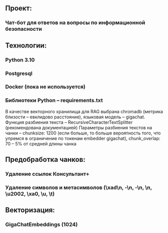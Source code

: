 ## Проект:
### Чат-бот для ответов на вопросы по информационной безопасности

## Технологии:
### Python 3.10
### Postgresql
### Docker (пока не используется)
### Библиотеки Python – requirements.txt 

В качестве векторного хранилища для RAG выбрана chromadb (метрика близости – евклидово расстояние), языковая модель – gigachat.
Функция разбиения текста – RecursiveCharacterTextSplitter (рекомендована документацией)
Параметры разбиения текстов на чанки – chunksize: 1200 (если больше, то больше вероятность того, что упремся в ограничение по токенам embedder gigachat),
chunk_overlap: 70 – 5% от средней длины чанка 

## Предобработка чанков: 
### Удаление ссылок Консультант+
### Удаление символов и метасимволов (\xad\n,  -\n, -\n, \n, \u2002, \xa0, \\u, \t)

## Векторизация:
### GigaChatEmbeddings (1024)

